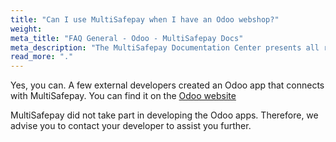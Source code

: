 ```yaml
---
title: "Can I use MultiSafepay when I have an Odoo webshop?"
weight:
meta_title: "FAQ General - Odoo - MultiSafepay Docs"
meta_description: "The MultiSafepay Documentation Center presents all relevant information about our Plugins and API. You can also find support pages for Payment Methods, Tools and General Questions as well as the contact details of our Support and Integration Teams."
read_more: "."
---
```


Yes, you can. A few external developers created an Odoo app that connects with MultiSafepay. You can find it on the [Odoo website](https://www.odoo.com/apps/modules/browse?search=multisafepay) 

MultiSafepay did not take part in developing the Odoo apps. Therefore, we advise you to contact your developer to assist you further.
